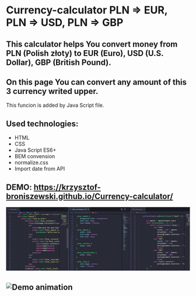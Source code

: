 # Currency-calculator PLN => EUR, PLN => USD, PLN => GBP

## This calculator helps You convert money from PLN (Polish złoty) to EUR (Euro), USD (U.S. Dollar), GBP (British Pound).

## On this page You can convert any amount of this 3 currency writed upper.
This funcion is added by Java Script file.

## Used technologies:
- HTML
- CSS
- Java Script ES6+
- BEM convension
- normalize.css
- Import date from API

## DEMO: https://krzysztof-broniszewski.github.io/Currency-calculator/

![Part of code](Images/part_of_code.jpg)

## ![Demo animation](Images/Demo.gif)


